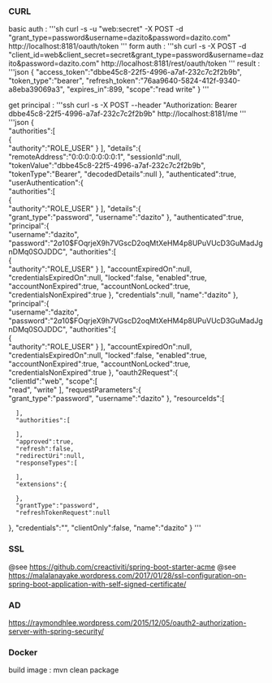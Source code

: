 ### CURL
basic auth :
'''sh
curl -s -u "web:secret" -X POST -d "grant_type=password&username=dazito&password=dazito.com" http://localhost:8181/oauth/token
'''
form auth :
'''sh
curl -s -X POST -d "client_id=web&client_secret=secret&grant_type=password&username=dazito&password=dazito.com" http://localhost:8181/rest/oauth/token
'''
result :
'''json
{
	"access_token":"dbbe45c8-22f5-4996-a7af-232c7c2f2b9b",
	"token_type":"bearer",
	"refresh_token":"76aa9640-5824-412f-9340-a8eba39069a3",
	"expires_in":899,
	"scope":"read write"
}
'''



get principal :
'''ssh
curl -s -X POST --header "Authorization: Bearer dbbe45c8-22f5-4996-a7af-232c7c2f2b9b" http://localhost:8181/me
'''
'''json
{  
   "authorities":[  
      {  
         "authority":"ROLE_USER"
      }
   ],
   "details":{  
      "remoteAddress":"0:0:0:0:0:0:0:1",
      "sessionId":null,
      "tokenValue":"dbbe45c8-22f5-4996-a7af-232c7c2f2b9b",
      "tokenType":"Bearer",
      "decodedDetails":null
   },
   "authenticated":true,
   "userAuthentication":{  
      "authorities":[  
         {  
            "authority":"ROLE_USER"
         }
      ],
      "details":{  
         "grant_type":"password",
         "username":"dazito"
      },
      "authenticated":true,
      "principal":{  
         "username":"dazito",
         "password":"$2a$10$FOqrjeX9h7VGscD2oqMtXeHM4p8UPuVUcD3GuMadJgnDMq0SOJDDC",
         "authorities":[  
            {  
               "authority":"ROLE_USER"
            }
         ],
         "accountExpiredOn":null,
         "credentialsExpiredOn":null,
         "locked":false,
         "enabled":true,
         "accountNonExpired":true,
         "accountNonLocked":true,
         "credentialsNonExpired":true
      },
      "credentials":null,
      "name":"dazito"
   },
   "principal":{  
      "username":"dazito",
      "password":"$2a$10$FOqrjeX9h7VGscD2oqMtXeHM4p8UPuVUcD3GuMadJgnDMq0SOJDDC",
      "authorities":[  
         {  
            "authority":"ROLE_USER"
         }
      ],
      "accountExpiredOn":null,
      "credentialsExpiredOn":null,
      "locked":false,
      "enabled":true,
      "accountNonExpired":true,
      "accountNonLocked":true,
      "credentialsNonExpired":true
   },
   "oauth2Request":{  
      "clientId":"web",
      "scope":[  
         "read",
         "write"
      ],
      "requestParameters":{  
         "grant_type":"password",
         "username":"dazito"
      },
      "resourceIds":[  

      ],
      "authorities":[  

      ],
      "approved":true,
      "refresh":false,
      "redirectUri":null,
      "responseTypes":[  

      ],
      "extensions":{  

      },
      "grantType":"password",
      "refreshTokenRequest":null
   },
   "credentials":"",
   "clientOnly":false,
   "name":"dazito"
}
'''

### SSL
@see https://github.com/creactiviti/spring-boot-starter-acme
@see https://malalanayake.wordpress.com/2017/01/28/ssl-configuration-on-spring-boot-application-with-self-signed-certificate/

### AD
https://raymondhlee.wordpress.com/2015/12/05/oauth2-authorization-server-with-spring-security/

### Docker
build image :
mvn clean package